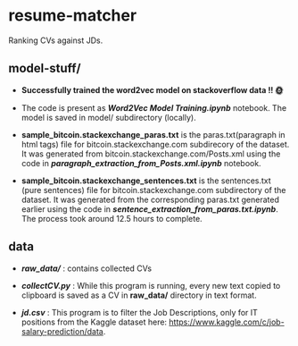 # resume-matcher

Ranking CVs against JDs.

## model-stuff/

- **Successfully trained the word2vec model on stackoverflow data !! 🌞** 

- The code is present as ***Word2Vec Model Training.ipynb*** notebook. The model is saved in model/ subdirectory (locally).

- **sample_bitcoin.stackexchange_paras.txt** is the paras.txt(paragraph in html tags) file for bitcoin.stackexchange.com subdirecory of the dataset. It was generated from bitcoin.stackexchange.com/Posts.xml using the code in ***paragraph_extraction_from_Posts.xml.ipynb*** notebook.

- **sample_bitcoin.stackexchange_sentences.txt** is the sentences.txt (pure sentences) file for bitcoin.stackexchange.com subdirectory of the dataset. It was generated from the corresponding paras.txt generated earlier using the code in ***sentence_extraction_from_paras.txt.ipynb***. The process took around 12.5 hours to complete.

## data

- ***raw_data/*** : contains collected CVs

- ***collectCV.py*** : While this program is running, every new text copied to clipboard is saved as a CV in **raw_data/** directory in text format.

- ***jd.csv*** : This program is to filter the Job Descriptions, only for IT positions from the Kaggle dataset here: https://www.kaggle.com/c/job-salary-prediction/data.
